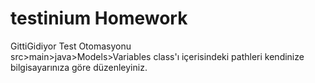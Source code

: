 # testinium Homework 
GittiGidiyor Test Otomasyonu <br>
src>main>java>Models>Variables class'ı içerisindeki pathleri kendinize bilgisayarınıza göre düzenleyiniz.
